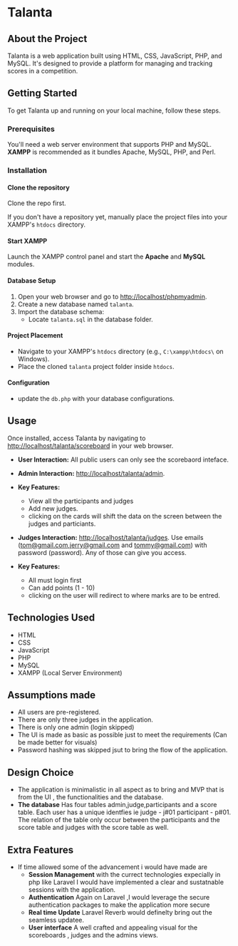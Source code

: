 # Talanta

## About the Project

Talanta is a web application built using HTML, CSS, JavaScript, PHP, and MySQL. It's designed to provide a platform for managing and tracking scores in a competition.

## Getting Started

To get Talanta up and running on your local machine, follow these steps.

### Prerequisites

You'll need a web server environment that supports PHP and MySQL. **XAMPP** is recommended as it bundles Apache, MySQL, PHP, and Perl.


### Installation

#### Clone the repository

Clone the repo first.

If you don't have a repository yet, manually place the project files into your XAMPP's `htdocs` directory.

#### Start XAMPP

Launch the XAMPP control panel and start the **Apache** and **MySQL** modules.

#### Database Setup

1. Open your web browser and go to [http://localhost/phpmyadmin](http://localhost/phpmyadmin).
2. Create a new database named `talanta`.
3. Import the database schema:
    - Locate `talanta.sql` in the database folder.

#### Project Placement

- Navigate to your XAMPP's `htdocs` directory (e.g., `C:\xampp\htdocs\` on Windows).
- Place the cloned `talanta` project folder inside `htdocs`.

#### Configuration

- update the `db.php` with your database configurations.

## Usage

Once installed, access Talanta by navigating to [http://localhost/talanta/scoreboard](http://localhost/talanta/scoreboard) in your web browser.

- **User Interaction:** All public users can only see the scorebaord inteface.
- **Admin Interaction:** [http://localhost/talanta/admin](http://localhost/talanta/admin).
- **Key Features:** 
  - View all the participants and judges
  - Add new judges.
  - clicking on the cards will shift the data on the screen between the judges and particiants.

- **Judges Interaction:** [http://localhost/talanta/judges](http://localhost/talanta/judges).
Use emails (tom@gmail.com,jerry@gmail.com and tommy@gmail.com) with password (password). Any of those can give you access.
- **Key Features:** 
  - All must login first
  - Can add points (1 - 10)
  - clicking on the user will redirect to where marks are to be entred. 

## Technologies Used

- HTML
- CSS
- JavaScript
- PHP
- MySQL
- XAMPP (Local Server Environment)

## Assumptions made
- All users are pre-registered.
- There are only three judges in the application.
- There is only one admin (login skipped)
- The UI is made as basic as possible just to meet the requirements (Can be made better for visuals)
- Password hashing was skipped jsut to bring the flow of the application.

## Design Choice
- The application is minimalistic in all aspect as to bring and MVP that is from the UI , the functionalities and the database.
- **The database**
Has four tables  admin,judge,participants and a score table.
Each user has a unique identfies ie judge - j#01 participant - p#01.
The relation of the table only occur between the participants and the score table and judges with the score table as well.

## Extra Features 
- If time allowed some of the advancement i would have made are
    - **Session Management**
    with the currect technologies expecially in php like Laravel I would have  implemented a clear and sustatnable sessions with the application.
    - **Authentication**
    Again on Laravel ,I would leverage the secure authentication packages to make the application more secure
    - **Real time Update**
    Laravel Reverb would definelty bring out the seamless updatee.
    - **User interface**
    A well crafted and appealing visual for the scoreboards , judges and the admins views.